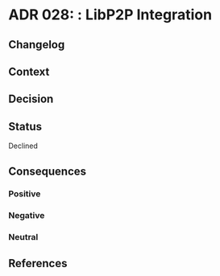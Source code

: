 # ADR 028: : LibP2P Integration

## Changelog

## Context

## Decision

## Status


Declined

## Consequences


### Positive

### Negative

### Neutral

## References
